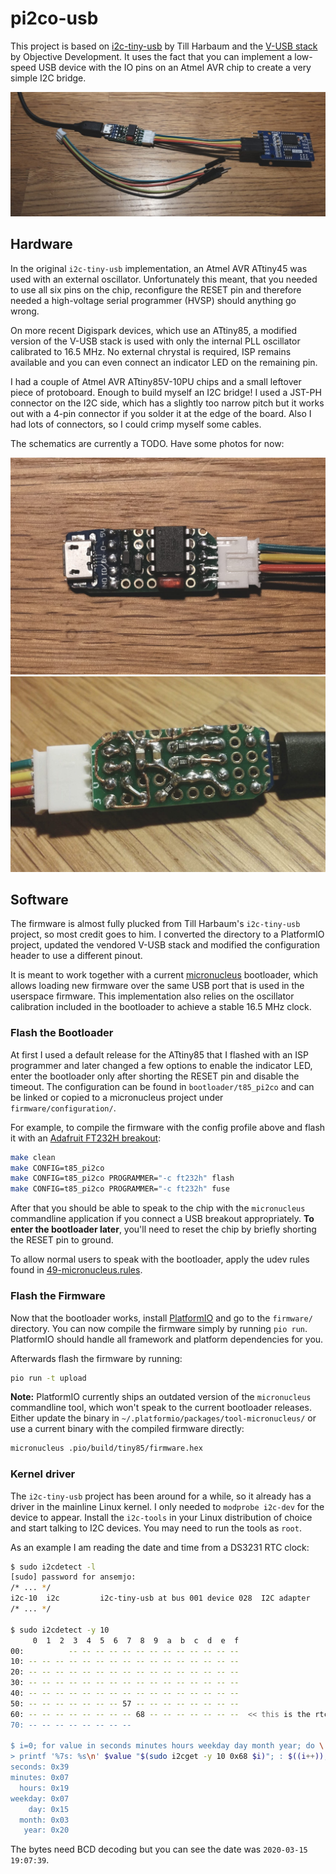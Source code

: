 # pi2co-usb

This project is based on [i2c-tiny-usb](https://github.com/harbaum/I2C-Tiny-USB/) by Till Harbaum and the [V-USB stack](https://www.obdev.at/products/vusb/index.html) by Objective Development. It uses the fact that you can implement a low-speed USB device with the IO pins on an Atmel AVR chip to create a very simple I2C bridge.

![](photos/header.jpg)

## Hardware

In the original `i2c-tiny-usb` implementation, an Atmel AVR ATtiny45 was used with an external oscillator. Unfortunately this meant, that you needed to use all six pins on the chip, reconfigure the RESET pin and therefore needed a high-voltage serial programmer (HVSP) should anything go wrong.

On more recent Digispark devices, which use an ATtiny85, a modified version of the V-USB stack is used with only the internal PLL oscillator calibrated to 16.5 MHz. No external chrystal is required, ISP remains available and you can even connect an indicator LED on the remaining pin.

I had a couple of Atmel AVR ATtiny85V-10PU chips and a small leftover piece of protoboard. Enough to build myself an I2C bridge! I used a JST-PH connector on the I2C side, which has a slightly too narrow pitch but it works out with a 4-pin connector if you solder it at the edge of the board. Also I had lots of connectors, so I could crimp myself some cables.

The schematics are currently a TODO. Have some photos for now:

![](photos/proto_top.jpg)
![](photos/proto_bottom.jpg)

## Software

The firmware is almost fully plucked from Till Harbaum's `i2c-tiny-usb` project, so most credit goes to him. I converted the directory to a PlatformIO project, updated the vendored V-USB stack and modified the configuration header to use a different pinout.

It is meant to work together with a current [micronucleus](https://github.com/micronucleus/micronucleus/) bootloader, which allows loading new firmware over the same USB port that is used in the userspace firmware. This implementation also relies on the oscillator calibration included in the bootloader to achieve a stable 16.5 MHz clock.

### Flash the Bootloader

At first I used a default release for the ATtiny85 that I flashed with an ISP programmer and later changed a few options to enable the indicator LED, enter the bootloader only after shorting the RESET pin and disable the timeout. The configuration can be found in `bootloader/t85_pi2co` and can be linked or copied to a micronucleus project under `firmware/configuration/`.

For example, to compile the firmware with the config profile above and flash it with an [Adafruit FT232H breakout](https://wiki.semjonov.de/tips/arduino.html#adafruit-ftdi-ft232h-breakout-board):

```sh
make clean
make CONFIG=t85_pi2co
make CONFIG=t85_pi2co PROGRAMMER="-c ft232h" flash
make CONFIG=t85_pi2co PROGRAMMER="-c ft232h" fuse
```

After that you should be able to speak to the chip with the `micronucleus` commandline application if you connect a USB breakout appropriately. **To enter the bootloader later**, you'll need to reset the chip by briefly shorting the RESET pin to ground.

To allow normal users to speak with the bootloader, apply the
udev rules found in [49-micronucleus.rules](https://github.com/micronucleus/micronucleus/blob/e74ce6f064e0bcbe1c52459a0988187c76834222/commandline/49-micronucleus.rules).

### Flash the Firmware

Now that the bootloader works, install [PlatformIO](https://platformio.org/) and go to the `firmware/` directory. You can now compile the firmware simply by running `pio run`. PlatformIO should handle all framework and platform dependencies for you.

Afterwards flash the firmware by running:

```sh
pio run -t upload
```

**Note:** PlatformIO currently ships an outdated version of the `micronucleus` commandline tool, which won't speak to the current bootloader releases. Either update the binary in `~/.platformio/packages/tool-micronucleus/` or use a current binary with the compiled firmware directly:

```sh
micronucleus .pio/build/tiny85/firmware.hex
```

### Kernel driver

The `i2c-tiny-usb` project has been around for a while, so it already has a driver in the mainline Linux kernel. I only needed to `modprobe i2c-dev` for the device to appear. Install the `i2c-tools` in your Linux distribution of choice and start talking to I2C devices. You may need to run the tools as `root`.

As an example I am reading the date and time from a DS3231 RTC clock:

```sh
$ sudo i2cdetect -l
[sudo] password for ansemjo: 
/* ... */
i2c-10	i2c       	i2c-tiny-usb at bus 001 device 028	I2C adapter
/* ... */

$ sudo i2cdetect -y 10
     0  1  2  3  4  5  6  7  8  9  a  b  c  d  e  f
00:          -- -- -- -- -- -- -- -- -- -- -- -- -- 
10: -- -- -- -- -- -- -- -- -- -- -- -- -- -- -- -- 
20: -- -- -- -- -- -- -- -- -- -- -- -- -- -- -- -- 
30: -- -- -- -- -- -- -- -- -- -- -- -- -- -- -- -- 
40: -- -- -- -- -- -- -- -- -- -- -- -- -- -- -- -- 
50: -- -- -- -- -- -- -- 57 -- -- -- -- -- -- -- -- 
60: -- -- -- -- -- -- -- -- 68 -- -- -- -- -- -- --  << this is the rtc
70: -- -- -- -- -- -- -- --                         

$ i=0; for value in seconds minutes hours weekday day month year; do \
> printf '%7s: %s\n' $value "$(sudo i2cget -y 10 0x68 $i)"; : $((i++)); done
seconds: 0x39
minutes: 0x07
  hours: 0x19
weekday: 0x07
    day: 0x15
  month: 0x03
   year: 0x20
```

The bytes need BCD decoding but you can see the date was `2020-03-15 19:07:39`.
